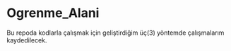 # Ogrenme_Alani
Bu repoda kodlarla çalışmak için geliştirdiğim üç(3) yöntemde çalışmalarım kaydedilecek.
